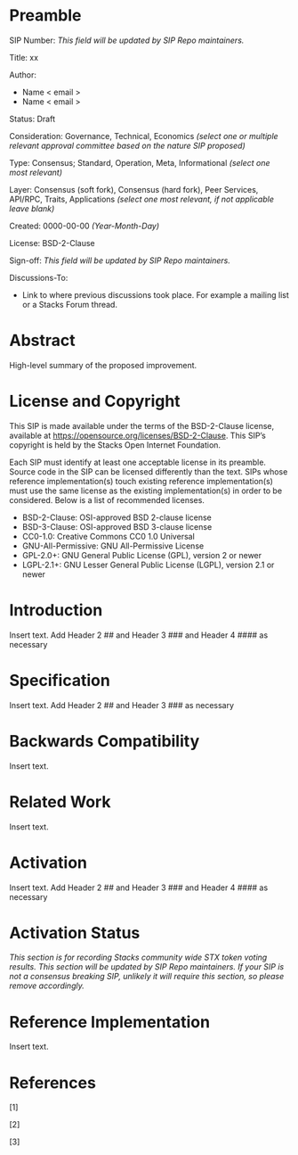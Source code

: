 # Preamble

SIP Number:  _This field will be updated by SIP Repo maintainers._

Title: xx

Author:
* Name < email >
* Name < email >

Status: Draft 

Consideration: Governance, Technical, Economics _(select one or multiple relevant approval committee based on the nature SIP proposed)_

Type: Consensus; Standard, Operation, Meta, Informational _(select one most relevant)_

Layer: Consensus (soft fork), Consensus (hard fork), Peer Services, API/RPC, Traits, Applications _(select one most relevant, if not applicable leave blank)_

Created: 0000-00-00 _(Year-Month-Day)_

License: BSD-2-Clause

Sign-off: _This field will be updated by SIP Repo maintainers._

Discussions-To:
* Link to where previous discussions took place. For example a mailing list or a Stacks Forum thread. 

# Abstract

High-level summary of the proposed improvement.

# License and Copyright

This SIP is made available under the terms of the BSD-2-Clause license,
available at https://opensource.org/licenses/BSD-2-Clause.  This SIP’s copyright
is held by the Stacks Open Internet Foundation.

Each SIP must identify at least one acceptable license in its preamble. Source
code in the SIP can be licensed differently than the text. SIPs whose reference
implementation(s) touch existing reference implementation(s) must use the same
license as the existing implementation(s) in order to be considered. Below is a
list of recommended licenses.

- BSD-2-Clause: OSI-approved BSD 2-clause license
- BSD-3-Clause: OSI-approved BSD 3-clause license
- CC0-1.0: Creative Commons CC0 1.0 Universal
- GNU-All-Permissive: GNU All-Permissive License
- GPL-2.0+: GNU General Public License (GPL), version 2 or newer
- LGPL-2.1+: GNU Lesser General Public License (LGPL), version 2.1 or newer

# Introduction

Insert text.
Add Header 2 ## and Header 3 ### and Header 4 #### as necessary

# Specification

Insert text.
Add Header 2 ## and Header 3 ### as necessary

# Backwards Compatibility

Insert text.

# Related Work

Insert text.

# Activation

Insert text.
Add Header 2 ## and Header 3 ### and Header 4 #### as necessary

# Activation Status

_This section is for recording Stacks community wide STX token voting results. This section will be updated by SIP Repo maintainers. If your SIP is not a consensus breaking SIP, unlikely it will require this section, so please remove accordingly._

# Reference Implementation

Insert text.

# References

[1]

[2]

[3]
